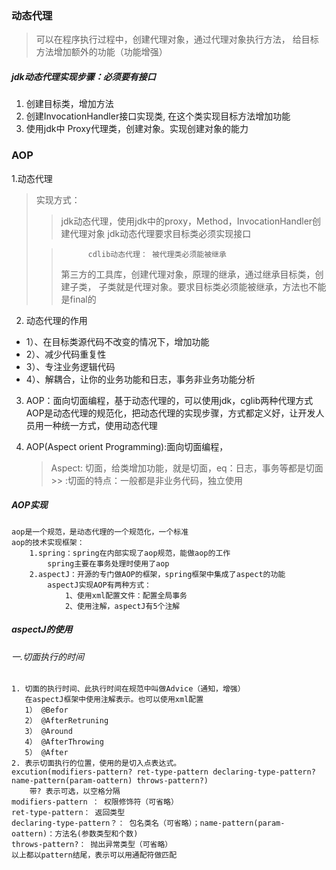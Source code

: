 ### 动态代理
> 可以在程序执行过程中，创建代理对象，通过代理对象执行方法，
> 给目标方法增加额外的功能（功能增强）

##### jdk动态代理实现步骤：必须要有接口
1. 创建目标类，增加方法
2. 创建InvocationHandler接口实现类, 在这个类实现目标方法增加功能
3. 使用jdk中 Proxy代理类，创建对象。实现创建对象的能力


### AOP
1.动态代理
> 实现方式：
>>jdk动态代理，使用jdk中的proxy，Method，InvocationHandler创建代理对象
>>       jdk动态代理要求目标类必须实现接口
>
>>           cdlib动态代理： 被代理类必须能被继承
>> 第三方的工具库，创建代理对象，原理的继承，通过继承目标类，创建子类，
>> 子类就是代理对象。要求目标类必须能被继承，方法也不能是final的

2. 动态代理的作用
  * 1）、在目标类源代码不改变的情况下，增加功能
  * 2）、减少代码重复性
  * 3）、专注业务逻辑代码
  * 4）、解耦合，让你的业务功能和日志，事务非业务功能分析
  
3. AOP：面向切面编程，基于动态代理的，可以使用jdk，cglib两种代理方式
    AOP是动态代理的规范化，把动态代理的实现步骤，方式都定义好，让开发人员用一种统一方式，使用动态代理

4. AOP(Aspect orient Programming):面向切面编程，
    > Aspect: 切面，给类增加功能，就是切面，eq：日志，事务等都是切面
        >> :切面的特点：一般都是非业务代码，独立使用
 
##### AOP实现
    aop是一个规范，是动态代理的一个规范化，一个标准
    aop的技术实现框架：
        1.spring：spring在内部实现了aop规范，能做aop的工作
            spring主要在事务处理时使用了aop
        2.aspectJ：开源的专门做AOP的框架，spring框架中集成了aspect的功能
            aspectJ实现AOP有两种方式：
                1、使用xml配置文件：配置全局事务
                2、使用注解，aspectJ有5个注解 
 ##### aspectJ的使用
 ###### 一.切面执行的时间
    1. 切面的执行时间、此执行时间在规范中叫做Advice（通知，增强）
       在aspectJ框架中使用注解表示。也可以使用xml配置
       1） @Befor
       2） @AfterRetruning 
       3） @Around
       4） @AfterThrowing
       5） @After
    2. 表示切面执行的位置，使用的是切入点表达式。
    excution(modifiers-pattern? ret-type-pattern declaring-type-pattern?name-pattern(param-oattern) throws-pattern?)
        带? 表示可选，以空格分隔
    modifiers-pattern ： 权限修饰符（可省略）
    ret-type-pattern： 返回类型
    declaring-type-pattern？： 包名类名（可省略）；name-pattern(param-oattern)：方法名(参数类型和个数)
    throws-pattern?： 抛出异常类型（可省略）
    以上都以pattern结尾，表示可以用通配符做匹配
    
    
  